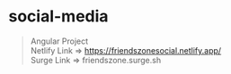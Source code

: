 # social-media
> Angular Project </br>
Netlify Link => https://friendszonesocial.netlify.app/ </br>
Surge Link => friendszone.surge.sh </br>
